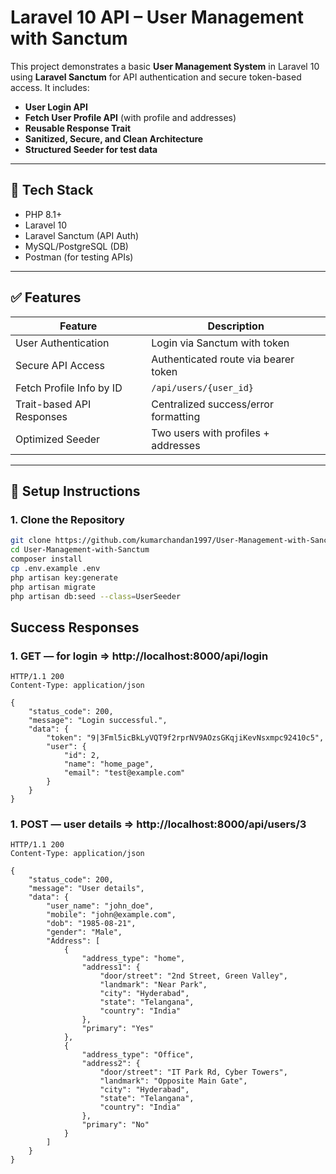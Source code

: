 # Laravel 10 API – User Management with Sanctum

This project demonstrates a basic **User Management System** in Laravel 10 using **Laravel Sanctum** for API authentication and secure token-based access. It includes:

- **User Login API**
- **Fetch User Profile API** (with profile and addresses)
- **Reusable Response Trait**
- **Sanitized, Secure, and Clean Architecture**
- **Structured Seeder for test data**

---

## 🔧 Tech Stack

- PHP 8.1+
- Laravel 10
- Laravel Sanctum (API Auth)
- MySQL/PostgreSQL (DB)
- Postman (for testing APIs)

---

## ✅ Features

| Feature                         | Description                              |
|----------------------------------|------------------------------------------|
| User Authentication             | Login via Sanctum with token             |
| Secure API Access               | Authenticated route via bearer token     |
| Fetch Profile Info by ID        | `/api/users/{user_id}`                   |
| Trait-based API Responses       | Centralized success/error formatting     |
| Optimized Seeder                | Two users with profiles + addresses      |

---

## 🚀 Setup Instructions

### 1. Clone the Repository

```bash
git clone https://github.com/kumarchandan1997/User-Management-with-Sanctum.git
cd User-Management-with-Sanctum
composer install
cp .env.example .env
php artisan key:generate
php artisan migrate
php artisan db:seed --class=UserSeeder
```

## Success Responses

### 1. GET — for login =>  http://localhost:8000/api/login

```http
HTTP/1.1 200
Content-Type: application/json

{
    "status_code": 200,
    "message": "Login successful.",
    "data": {
        "token": "9|3Fml5icBkLyVQT9f2rprNV9AOzsGKqjiKevNsxmpc92410c5",
        "user": {
            "id": 2,
            "name": "home_page",
            "email": "test@example.com"
        }
    }
}
```

### 1. POST — user details =>  http://localhost:8000/api/users/3

```http
HTTP/1.1 200
Content-Type: application/json

{
    "status_code": 200,
    "message": "User details",
    "data": {
        "user_name": "john_doe",
        "mobile": "john@example.com",
        "dob": "1985-08-21",
        "gender": "Male",
        "Address": [
            {
                "address_type": "home",
                "address1": {
                    "door/street": "2nd Street, Green Valley",
                    "landmark": "Near Park",
                    "city": "Hyderabad",
                    "state": "Telangana",
                    "country": "India"
                },
                "primary": "Yes"
            },
            {
                "address_type": "Office",
                "address2": {
                    "door/street": "IT Park Rd, Cyber Towers",
                    "landmark": "Opposite Main Gate",
                    "city": "Hyderabad",
                    "state": "Telangana",
                    "country": "India"
                },
                "primary": "No"
            }
        ]
    }
}
```
